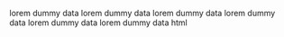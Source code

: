 lorem dummy data lorem dummy data lorem dummy data lorem dummy data lorem dummy data lorem dummy data 
html
